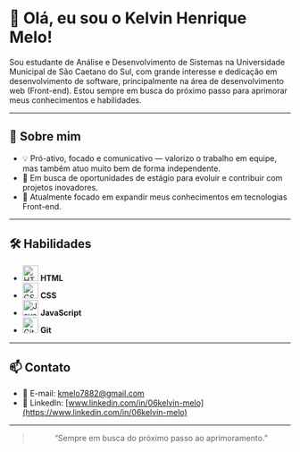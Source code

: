 # 👋 Olá, eu sou o Kelvin Henrique Melo!

Sou estudante de Análise e Desenvolvimento de Sistemas na Universidade Municipal de São Caetano do Sul, com grande interesse e dedicação em desenvolvimento de software, principalmente na área de desenvolvimento web (Front-end). Estou sempre em busca do próximo passo para aprimorar meus conhecimentos e habilidades.

---

## 🚀 Sobre mim

- 💡 Pró-ativo, focado e comunicativo — valorizo o trabalho em equipe, mas também atuo muito bem de forma independente.
- 🎯 Em busca de oportunidades de estágio para evoluir e contribuir com projetos inovadores.
- 🌱 Atualmente focado em expandir meus conhecimentos em tecnologias Front-end.

---

## 🛠️ Habilidades

- <img src="https://brandslogos.com/wp-content/uploads/images/large/html-logo.png" alt="HTML5" width="28"/> **HTML**
- <img src="https://logospng.org/download/css-3/logo-css-3-2048.png" alt="CSS3" width="28"/> **CSS**
- <img src="https://static.vecteezy.com/system/resources/previews/027/127/560/original/javascript-logo-javascript-icon-transparent-free-png.png" alt="JavaScript" width="28"/> **JavaScript**
- <img src="https://www.liblogo.com/img-logo/gi7523gfaf-git-logo-git-logo-downloads.png" alt="Git" width="28"/> **Git**

---

## 📫 Contato

- 📧 E-mail: [kmelo7882@gmail.com](mailto:kmelo7882@gmail.com)
- 💼 LinkedIn: [www.linkedin.com/in/06kelvin-melo](https://www.linkedin.com/in/06kelvin-melo)

---

<div align="center">

> “Sempre em busca do próximo passo ao aprimoramento.”

</div>
